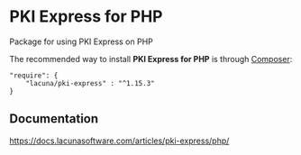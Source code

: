# PKI Express for PHP

Package for using PKI Express on PHP

The recommended way to install **PKI Express for PHP** is through [Composer](http://getcomposer.org):

    "require": {
        "lacuna/pki-express" : "^1.15.3"
    }

## Documentation

https://docs.lacunasoftware.com/articles/pki-express/php/
